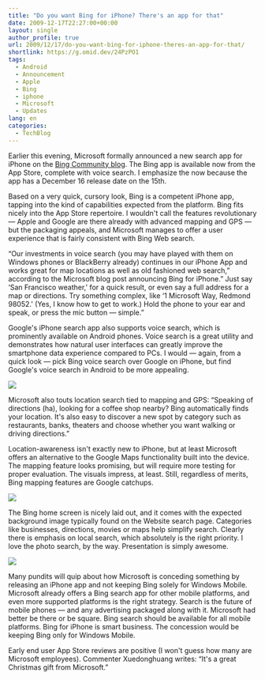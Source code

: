 ```yaml
---
title: "Do you want Bing for iPhone? There's an app for that"
date: 2009-12-17T22:27:00+00:00
layout: single
author_profile: true
url: 2009/12/17/do-you-want-bing-for-iphone-theres-an-app-for-that/
shortlink: https://g.omid.dev/24PzPO1
tags:
  - Android
  - Announcement
  - Apple
  - Bing
  - iphone
  - Microsoft
  - Updates
lang: en
categories: 
  - TechBlog
---
```

Earlier this evening, Microsoft formally announced a new search app for iPhone on the [Bing Community blog](http://www.bing.com/community/blogs/search/archive/2009/12/15/bing-for-mobile-comes-to-the-iphone.aspx). The Bing app is available now from the App Store, complete with voice search. I emphasize the now because the app has a December 16 release date on the 15th.

Based on a very quick, cursory look, Bing is a competent iPhone app, tapping into the kind of capabilities expected from the platform. Bing fits nicely into the App Store repertoire. I wouldn't call the features revolutionary — Apple and Google are there already with advanced mapping and GPS — but the packaging appeals, and Microsoft manages to offer a user experience that is fairly consistent with Bing Web search.

“Our investments in voice search (you may have played with them on Windows phones or BlackBerry already) continues in our iPhone App and works great for map locations as well as old fashioned web search,” according to the Microsoft blog post announcing Bing for iPhone.” Just say &#8216;San Francisco weather,' for a quick result, or even say a full address for a map or directions. Try something complex, like &#8216;1 Microsoft Way, Redmond 98052.' (Yes, I know how to get to work.) Hold the phone to your ear and speak, or press the mic button — simple.”

Google's iPhone search app also supports voice search, which is prominently available on Android phones. Voice search is a great utility and demonstrates how natural user interfaces can greatly improve the smartphone data experience compared to PCs. I would — again, from a quick look — pick Bing voice search over Google on iPhone, but find Google's voice search in Android to be more appealing.

![](http://1.bp.blogspot.com/_vaUVXcmC3OI/SyqoVut6P4I/AAAAAAAAAX0/S-jomh5xlng/s1600-h/Bing+for+iPhone+1.png)

Microsoft also touts location search tied to mapping and GPS: “Speaking of directions (ha), looking for a coffee shop nearby? Bing automatically finds your location. It's also easy to discover a new spot by category such as restaurants, banks, theaters and choose whether you want walking or driving directions.”

Location-awareness isn't exactly new to iPhone, but at least Microsoft offers an alternative to the Google Maps functionality built into the device. The mapping feature looks promising, but will require more testing for proper evaluation. The visuals impress, at least. Still, regardless of merits, Bing mapping features are Google catchups.

![](http://2.bp.blogspot.com/_vaUVXcmC3OI/SyqoYhRzFhI/AAAAAAAAAX8/DScU1HJQtiY/s1600-h/bing-phone2.jpg)

The Bing home screen is nicely laid out, and it comes with the expected background image typically found on the Website search page. Categories like businesses, directions, movies or maps help simplify search. Clearly there is emphasis on local search, which absolutely is the right priority. I love the photo search, by the way. Presentation is simply awesome.

![](http://3.bp.blogspot.com/_vaUVXcmC3OI/SyqoelqUlMI/AAAAAAAAAYE/R85BQRNG1QI/s1600-h/Bing+for+iPhone+3.png)

Many pundits will quip about how Microsoft is conceding something by releasing an iPhone app and not keeping Bing solely for Windows Mobile. Microsoft already offers a Bing search app for other mobile platforms, and even more supported platforms is the right strategy. Search is the future of mobile phones — and any advertising packaged along with it. Microsoft had better be there or be square. Bing search should be available for all mobile platforms. Bing for iPhone is smart business. The concession would be keeping Bing only for Windows Mobile.

Early end user App Store reviews are positive (I won't guess how many are Microsoft employees). Commenter Xuedonghuang writes: “It's a great Christmas gift from Microsoft.”
